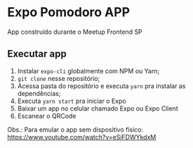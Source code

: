 # Expo Pomodoro APP

App construído durante o Meetup Frontend SP

## Executar app

1. Instalar `expo-cli` globalmente com NPM ou Yarn;
2. `git clone` nesse repositório;
3. Acessa pasta do repositório e executa `yarn` pra instalar as dependências;
4. Executa `yarn start` pra iniciar o Expo
5. Baixar um app no celular chamado Expo ou Expo Client
6. Escanear o QRCode


Obs.: Para emular o app sem dispositivo físico: https://www.youtube.com/watch?v=eSjFDWYkdxM
